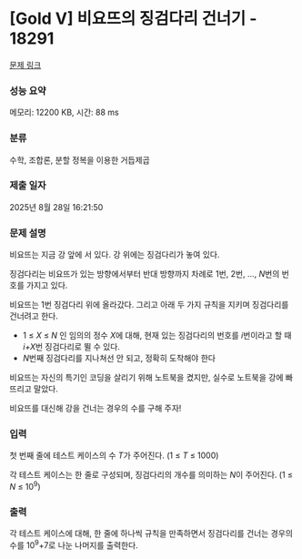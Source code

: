 # [Gold V] 비요뜨의 징검다리 건너기 - 18291 

[문제 링크](https://www.acmicpc.net/problem/18291) 

### 성능 요약

메모리: 12200 KB, 시간: 88 ms

### 분류

수학, 조합론, 분할 정복을 이용한 거듭제곱

### 제출 일자

2025년 8월 28일 16:21:50

### 문제 설명

<p>비요뜨는 지금 강 앞에 서 있다. 강 위에는 징검다리가 놓여 있다.</p>

<p>징검다리는 비요뜨가 있는 방향에서부터 반대 방향까지 차례로 1번, 2번, ..., <em>N</em>번의 번호를 가지고 있다.</p>

<p>비요뜨는 1번 징검다리 위에 올라갔다. 그리고 아래 두 가지 규칙을 지키며 징검다리를 건너려고 한다.</p>

<ul>
	<li>1 ≤ <em>X</em> ≤ <em>N</em> 인 임의의 정수 <em>X</em>에 대해, 현재 있는 징검다리의 번호를 <em>i</em>번이라고 할 때 <em>i+X</em>번 징검다리로 뛸 수 있다.</li>
	<li><em>N</em>번째 징검다리를 지나쳐선 안 되고, 정확히 도착해야 한다</li>
</ul>

<p>비요뜨는 자신의 특기인 코딩을 살리기 위해 노트북을 켰지만, 실수로 노트북을 강에 빠뜨리고 말았다.</p>

<p>비요뜨를 대신해 강을 건너는 경우의 수를 구해 주자!</p>

### 입력 

 <p>첫 번째 줄에 테스트 케이스의 수 <em>T</em>가 주어진다. (1 ≤ <em>T</em> ≤ 1000)</p>

<p>각 테스트 케이스는 한 줄로 구성되며, 징검다리의 개수를 의미하는 <em>N</em>이 주어진다. (1 ≤ <em>N</em> ≤ 10<sup>9</sup>)</p>

### 출력 

 <p>각 테스트 케이스에 대해, 한 줄에 하나씩 규칙을 만족하면서 징검다리를 건너는 경우의 수를 10<sup>9</sup>+7로 나눈 나머지를 출력한다.</p>

